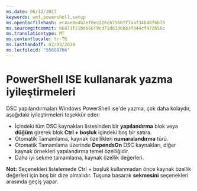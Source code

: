 ```yaml
---
ms.date: 06/12/2017
keywords: wmf,powershell,setup
ms.openlocfilehash: ec4ae8e4b2ef0ec226cb75607f7aaf34b48f6b76
ms.sourcegitcommit: b6871f21bd666f9cd71dd336bb3f844cf472b56c
ms.translationtype: MT
ms.contentlocale: tr-TR
ms.lasthandoff: 02/03/2019
ms.locfileid: "55688766"
---
```

# <a name="authoring-improvements-using-powershell-ise"></a>PowerShell ISE kullanarak yazma iyileştirmeleri

DSC yapılandırmaları Windows PowerShell ıse'de yazma, çok daha kolaydır, aşağıdaki iyileştirmeleri teşekkür eder:

- İçindeki tüm DSC kaynakları listesinden bir **yapılandırma** blok veya **düğüm** girerek blok **Ctrl + boşluk** içindeki boş bir satıra.
- Otomatik Tamamlama, kaynak özellikleri **numaralandırma** türü.
- Otomatik Tamamlama üzerinde **DependsOn** DSC kaynakları, diğer kaynak örnekleri yapılandırma temel özelliğidir.
- Daha iyi sekme tamamlama, kaynak özellik değerleri.

**Not:** Seçenekleri listelemede Ctrl + boşluk kullanmadan önce kaynak özellik değerleri için boş bir dize olmalıdır. Tuşuna basarak **sekmesini** seçenekleri arasında geçiş yapar.
